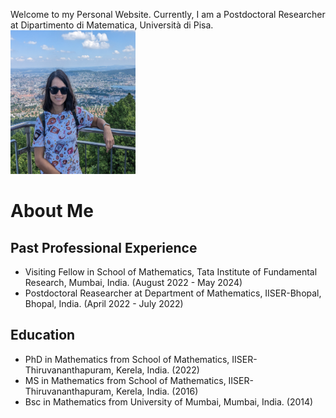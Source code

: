 Welcome to my Personal Website. Currently, I am a Postdoctoral Researcher at Dipartimento di Matematica, Università di Pisa. 
<img src="pic_web_SNT1.jpg" width="200" height="230" />


# About Me

## Past Professional Experience
* Visiting Fellow in School of Mathematics, Tata Institute of Fundamental Research, Mumbai, India. (August 2022 - May 2024) 
* Postdoctoral Reasearcher at Department of Mathematics, IISER-Bhopal, Bhopal, India. (April 2022 - July 2022)

## Education
* PhD in Mathematics from School of Mathematics, IISER-Thiruvananthapuram, Kerela, India. (2022)
* MS in Mathematics from School of Mathematics, IISER-Thiruvananthapuram, Kerela, India. (2016)
* Bsc in Mathematics from University of Mumbai, Mumbai, India. (2014)

